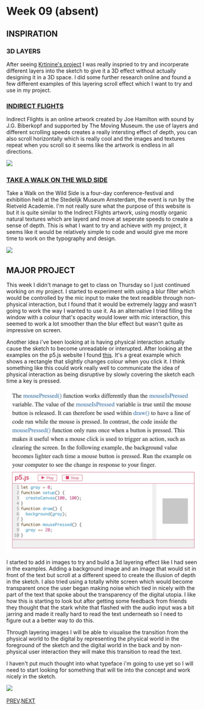 # Week 09 (absent)

## INSPIRATION

### 3D LAYERS 
After seeing [Krtinine's project](https://kristinegudmundsen.github.io/CodeWords/SKO/Week_10/MajorProjectSketch05/) I was really inspried to try and incorperate different layers into the sketch to give it a 3D effect without actually designing it in a 3D space. I did some further research online and found a few different examples of this layering scroll effect which I want to try and use in my project.

### [INDIRECT FLIGHTS](http://indirect.flights/)
Indirect Flights is an online artwork created by Joe Hamilton with sound by J.G. Biberkopf and supported by The Moving Museum. the use of layers and different scrolling speeds creates a really intersting effect of depth, you can also scroll horizontally which is really cool and the images and textures repeat when you scroll so it seems like the artwork is endless in all directions.

![](indirect.flights.gif)

### [TAKE A WALK ON THE WILD SIDE](https://takeawalkonthewildside.rietveldacademie.nl/)
Take a Walk on the Wild Side is a four-day conference-festival and exhibition held at the Stedelijk Museum Amsterdam, the event is run by the Rietveld Academie. I'm not really sure what the purpose of this website is but it is quite similar to the Indirect Flights artwork, using mostly organic natural textures which are layerd and move at seperate speeds to create a sense of depth. This is what I want to try and achieve with my project, it seems like it would be relatively simple to code and would give me more time to work on the typography and design.

![](wildside.gif)

## MAJOR PROJECT
This week I didn't manage to get to class on Thursday so I just continued working on my project.
I started to experiment with using a blur filter which would be controlled by the mic input to make the text readible through non-physical interaction, but I found that it would be extremely laggy and wasn't going to work the way I wanted to use it. As an alternative I tried filling the window with a colour that's opacity would lower with mic interaction, this seemed to work a lot smoother than the blur effect but wasn't quite as impressive on screen.

Another idea i've been looking at is having physical interaction actually cause the sketch to become unreadable or interupted. After looking at the examples on the p5.js website I found [this](https://p5js.org/learn/interactivity.html). It's a great example which shows a rectangle that slightly changes colour when you click it. I think something like this could work really well to communicate the idea of physical interaction as being disruptive by slowly covering the sketch each time a key is pressed.

![](mouse_pressed_gradual_change.jpg)

I started to add in images to try and build a 3d layering effect like I had seen in the examples. Adding a background image and an image that would sit in front of the text but scroll at a different speed to create the illusion of depth in the sketch. I also tried using a totally white screen which would become transparent once the user began making noise which tied in nicely with the part of the text that spoke about the transparency of the digital utopia. I like how this is starting to look but after getting some feedback from friends they thought that the stark white that flashed with the audio input was a bit jarring and made it really hard to read the text underneath so I need to figure out a a better way to do this.

Through layering images I will be able to visualise the transition from the physical world to the digital by representing the physical world in the foreground of the sketch and the digital world in the back and by non-physical user interaction they will make this transition to read the text.

I haven't put much thought into what typeface i'm going to use yet so I will need to start looking for something that will tie into the concept and work nicely in the sketch.

![](FINAL_V2.gif)

[PREV](https://hamishpayne.github.io/CODE-WORDS/Classroom/Week-08/).[NEXT](https://hamishpayne.github.io/CODE-WORDS/Classroom/Week-10/)

